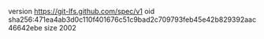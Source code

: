 version https://git-lfs.github.com/spec/v1
oid sha256:471ea4ab3d0c110f401676c51c9bad2c709793feb45e42b829392aac46642ebe
size 2002
